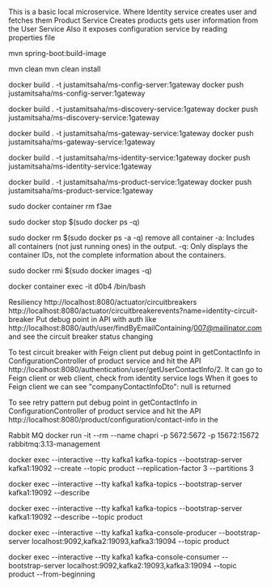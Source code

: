 This is a basic local microservice. Where 
Identity service creates user and fetches them 
Product Service Creates products gets user information from the User Service 
Also it exposes configuration service by reading properties file

mvn spring-boot:build-image

mvn clean
mvn clean install

docker build . -t justamitsaha/ms-config-server:1gateway
docker push justamitsaha/ms-config-server:1gateway

docker build . -t justamitsaha/ms-discovery-service:1gateway
docker push justamitsaha/ms-discovery-service:1gateway

docker build . -t justamitsaha/ms-gateway-service:1gateway
docker push justamitsaha/ms-gateway-service:1gateway

docker build . -t justamitsaha/ms-identity-service:1gateway
docker push justamitsaha/ms-identity-service:1gateway

docker build . -t justamitsaha/ms-product-service:1gateway
docker push justamitsaha/ms-product-service:1gateway

sudo docker container rm f3ae

sudo docker stop $(sudo docker ps -q) 

sudo docker rm $(sudo docker ps -a -q)  	remove all  container
    -a: Includes all containers (not just running ones) in the output.
    -q: Only displays the container IDs, not the complete information about the containers.

sudo docker rmi $(sudo docker images -q)    

docker container exec -it  d0b4  /bin/bash

Resiliency
http://localhost:8080/actuator/circuitbreakers
http://localhost:8080/actuator/circuitbreakerevents?name=identity-circuit-breaker
Put debug point in API with auth like http://localhost:8080/auth/user/findByEmailContaining/007@mailinator.com 
and see the circuit breaker status changing

To test circuit breaker with Feign client put debug point in getContactInfo  in ConfigurationController  of product service
and hit the API http://localhost:8080/authentication/user/getUserContactInfo/2. It can go to Feign client or web client, check from identity service logs
When it goes to Feign client we can see "companyContactInfoDto": null is returned



To see retry pattern put debug point in getContactInfo  in ConfigurationController  of product service
and hit the API http://localhost:8080/product/configuration/contact-info in the 


Rabbit MQ
docker run -it --rm --name chapri -p 5672:5672 -p 15672:15672 rabbitmq:3.13-management

docker exec --interactive --tty kafka1  kafka-topics --bootstrap-server kafka1:19092 --create --topic product --replication-factor 3 --partitions 3

docker exec --interactive --tty kafka1 kafka-topics --bootstrap-server kafka1:19092 --describe

docker exec --interactive --tty kafka1 kafka-topics --bootstrap-server kafka1:19092 --describe --topic product

docker exec --interactive --tty kafka1  kafka-console-producer --bootstrap-server localhost:9092,kafka2:19093,kafka3:19094 --topic product

docker exec --interactive --tty kafka1  kafka-console-consumer --bootstrap-server localhost:9092,kafka2:19093,kafka3:19094 --topic product --from-beginning

